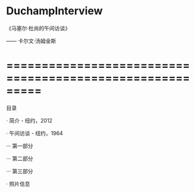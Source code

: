 # DuchampInterview

《马塞尔·杜尚的午间访谈》

  —— 卡尔文·汤姆金斯

=========================================================
=========================================================

目录


· 简介 - 纽约，2012


· 午间访谈 - 纽约，1964

··· 第一部分

··· 第二部分

··· 第三部分

  
· 照片信息
